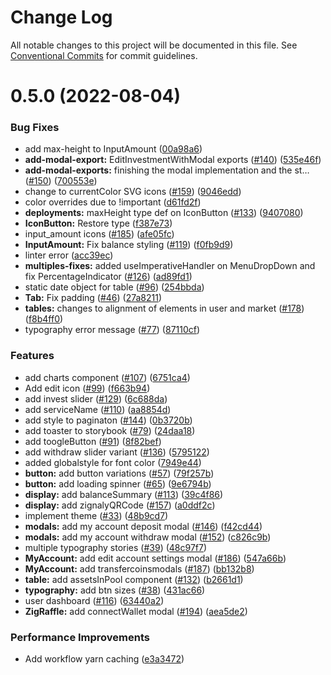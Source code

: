 # Change Log

All notable changes to this project will be documented in this file.
See [Conventional Commits](https://conventionalcommits.org) for commit guidelines.

# 0.5.0 (2022-08-04)


### Bug Fixes

* add max-height to InputAmount ([00a98a6](https://github.com/zignaly-open/react-component-library/commit/00a98a696b9dcf9215863f65844dc555d2e0955b))
* **add-modal-export:** EditInvestmentWithModal exports ([#140](https://github.com/zignaly-open/react-component-library/issues/140)) ([535e46f](https://github.com/zignaly-open/react-component-library/commit/535e46f27acbbc3b6b2304e7f6f19e1fbbf60698))
* **add-modal-exports:** finishing the modal implementation and the st… ([#150](https://github.com/zignaly-open/react-component-library/issues/150)) ([700553e](https://github.com/zignaly-open/react-component-library/commit/700553e16dc13708b33f10a2bdf1683e7adc4672))
* change to currentColor SVG icons ([#159](https://github.com/zignaly-open/react-component-library/issues/159)) ([9046edd](https://github.com/zignaly-open/react-component-library/commit/9046edd6d6fe21118b9ebd64ee09f0dbfe8657ab))
* color overrides due to !important ([d61fd2f](https://github.com/zignaly-open/react-component-library/commit/d61fd2f23d4e3571f0c92f4f66f6008d1dfd8eb4))
* **deployments:** maxHeight type def on IconButton ([#133](https://github.com/zignaly-open/react-component-library/issues/133)) ([9407080](https://github.com/zignaly-open/react-component-library/commit/940708013fac8a6d3e35cf68b34bd92037d2184d))
* **IconButton:** Restore type ([f387e73](https://github.com/zignaly-open/react-component-library/commit/f387e7396e344af261683ba4027d9e3aa2462ebe))
* input_amount icons ([#185](https://github.com/zignaly-open/react-component-library/issues/185)) ([afe05fc](https://github.com/zignaly-open/react-component-library/commit/afe05fc5647365b0f8a292613e69f9b6fb119ba8))
* **InputAmount:** Fix balance styling ([#119](https://github.com/zignaly-open/react-component-library/issues/119)) ([f0fb9d9](https://github.com/zignaly-open/react-component-library/commit/f0fb9d9e88ba0c8b3f489b9022176548e7238363))
* linter error ([acc39ec](https://github.com/zignaly-open/react-component-library/commit/acc39ecdcc0abb0950fe78931aad8d547fc1fbfc))
* **multiples-fixes:** added useImperativeHandler on MenuDropDown and fix PercentageIndicator ([#126](https://github.com/zignaly-open/react-component-library/issues/126)) ([ad89fd1](https://github.com/zignaly-open/react-component-library/commit/ad89fd1ccbe6c6ed71762588621b764583851295))
* static date object for table ([#96](https://github.com/zignaly-open/react-component-library/issues/96)) ([254bbda](https://github.com/zignaly-open/react-component-library/commit/254bbda143e5d6e02788b4f68efe64ffe2e9b379))
* **Tab:** Fix padding ([#46](https://github.com/zignaly-open/react-component-library/issues/46)) ([27a8211](https://github.com/zignaly-open/react-component-library/commit/27a82119f325bea097340bba69a9728801c645fc))
* **tables:** changes to alignment of elements in user and market ([#178](https://github.com/zignaly-open/react-component-library/issues/178)) ([f8b4ff0](https://github.com/zignaly-open/react-component-library/commit/f8b4ff034c6ff047814fcb24153c37bc370cf37e))
* typography error message ([#77](https://github.com/zignaly-open/react-component-library/issues/77)) ([87110cf](https://github.com/zignaly-open/react-component-library/commit/87110cfe02b4aef1e2eee0d8b763ccf1848b815b))


### Features

* add charts component ([#107](https://github.com/zignaly-open/react-component-library/issues/107)) ([6751ca4](https://github.com/zignaly-open/react-component-library/commit/6751ca4a8ccd302da44c7d0c98180f47bc81675a))
* Add edit icon ([#99](https://github.com/zignaly-open/react-component-library/issues/99)) ([f663b94](https://github.com/zignaly-open/react-component-library/commit/f663b94256723b5b7a22bacd6fb39659dd33e4d5))
* add invest slider ([#129](https://github.com/zignaly-open/react-component-library/issues/129)) ([6c688da](https://github.com/zignaly-open/react-component-library/commit/6c688da5e05d7d96d4f9ba311cd0bb85658f8e4e))
* add serviceName ([#110](https://github.com/zignaly-open/react-component-library/issues/110)) ([aa8854d](https://github.com/zignaly-open/react-component-library/commit/aa8854dfdfa87a6010b20a2dd9d9754279e9361c))
* add style to paginaton ([#144](https://github.com/zignaly-open/react-component-library/issues/144)) ([0b3720b](https://github.com/zignaly-open/react-component-library/commit/0b3720b6852261e95972eea29c2214afd03a79de))
* add toaster to storybook ([#79](https://github.com/zignaly-open/react-component-library/issues/79)) ([24daa18](https://github.com/zignaly-open/react-component-library/commit/24daa18c142b564ff0af7a7d17b738737cac2fea))
* add toogleButton ([#91](https://github.com/zignaly-open/react-component-library/issues/91)) ([8f82bef](https://github.com/zignaly-open/react-component-library/commit/8f82bef01aa30b505b96a873475c6b818428a71b))
* add withdraw slider variant ([#136](https://github.com/zignaly-open/react-component-library/issues/136)) ([5795122](https://github.com/zignaly-open/react-component-library/commit/57951223aeccb0d2030c69113713bcfa115f2946))
* added globalstyle for font color ([7949e44](https://github.com/zignaly-open/react-component-library/commit/7949e44018535a2d23561ad4a7b3366796fb62a7))
* **button:** add button variations ([#57](https://github.com/zignaly-open/react-component-library/issues/57)) ([79f257b](https://github.com/zignaly-open/react-component-library/commit/79f257b5f747db9bd1376bbb726a107c10d3a960))
* **button:** add loading spinner ([#65](https://github.com/zignaly-open/react-component-library/issues/65)) ([9e6794b](https://github.com/zignaly-open/react-component-library/commit/9e6794bd2294010000487d045d9eb8d531b3bfb9))
* **display:** add balanceSummary ([#113](https://github.com/zignaly-open/react-component-library/issues/113)) ([39c4f86](https://github.com/zignaly-open/react-component-library/commit/39c4f8618ee44315a9c61ab282ade3445a4ae953))
* **display:** add zignalyQRCode ([#157](https://github.com/zignaly-open/react-component-library/issues/157)) ([a0ddf2c](https://github.com/zignaly-open/react-component-library/commit/a0ddf2c713dabc394016ddfdcfab115b20ecbd91))
* implement theme ([#33](https://github.com/zignaly-open/react-component-library/issues/33)) ([48b9cd7](https://github.com/zignaly-open/react-component-library/commit/48b9cd7708dc8888b882cf1fd0bb7de3c74cde51))
* **modals:** add my account deposit modal ([#146](https://github.com/zignaly-open/react-component-library/issues/146)) ([f42cd44](https://github.com/zignaly-open/react-component-library/commit/f42cd440fdf454e9965c628143c6e9a592393223))
* **modals:** add my account withdraw modal ([#152](https://github.com/zignaly-open/react-component-library/issues/152)) ([c826c9b](https://github.com/zignaly-open/react-component-library/commit/c826c9b415dab5a0387a4783d76d1ad9ee58745a))
* multiple typography stories ([#39](https://github.com/zignaly-open/react-component-library/issues/39)) ([48c97f7](https://github.com/zignaly-open/react-component-library/commit/48c97f7e2903dd37e07d9e75cdd5fc6e29c00e7f))
* **MyAccount:** add edit account settings modal ([#186](https://github.com/zignaly-open/react-component-library/issues/186)) ([547a66b](https://github.com/zignaly-open/react-component-library/commit/547a66b104ef62200dbf8eb7018c4525f32011a2))
* **MyAccount:** add transfercoinsmodals ([#187](https://github.com/zignaly-open/react-component-library/issues/187)) ([bb132b8](https://github.com/zignaly-open/react-component-library/commit/bb132b8aaae790102e3d5fd28a2b0a00fb8a6475))
* **table:** add assetsInPool component ([#132](https://github.com/zignaly-open/react-component-library/issues/132)) ([b2661d1](https://github.com/zignaly-open/react-component-library/commit/b2661d18ee24550e966bcbfbde99f984530dc015))
* **typography:** add btn sizes ([#38](https://github.com/zignaly-open/react-component-library/issues/38)) ([431ac66](https://github.com/zignaly-open/react-component-library/commit/431ac665b178db7f4e0809077618b6efe5243783))
* user dashboard ([#116](https://github.com/zignaly-open/react-component-library/issues/116)) ([63440a2](https://github.com/zignaly-open/react-component-library/commit/63440a274372ba74c7ed36c08b625ae6bbd9cda0))
* **ZigRaffle:** add connectWallet modal ([#194](https://github.com/zignaly-open/react-component-library/issues/194)) ([aea5de2](https://github.com/zignaly-open/react-component-library/commit/aea5de2d118044bf6e775d78be2ddde41082b539))


### Performance Improvements

* Add workflow yarn caching ([e3a3472](https://github.com/zignaly-open/react-component-library/commit/e3a347223d1ab23f4574c9ffebacec80a0ce59e0))
